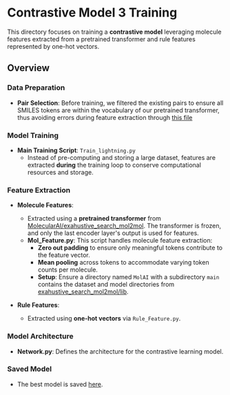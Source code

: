 # Contrastive Model 3 Training

This directory focuses on training a **contrastive model** leveraging molecule features extracted from a pretrained transformer and rule features represented by one-hot vectors.

## Overview

### Data Preparation
- **Pair Selection**: Before training, we filtered the existing pairs to ensure all SMILES tokens are within the vocabulary of our pretrained transformer, thus avoiding errors during feature extraction through [this file](https://github.com/mahootiha-maryam/Drug_Discovery_AZ/blob/main/Training/Model3/Make_goodpairs.ipynb)

### Model Training
- **Main Training Script**: `Train_lightning.py`
  - Instead of pre-computing and storing a large dataset, features are extracted **during** the training loop to conserve computational resources and storage.

### Feature Extraction
- **Molecule Features**:
  - Extracted using a **pretrained transformer** from [MolecularAI/exahustive_search_mol2mol](https://github.com/MolecularAI/exahustive_search_mol2mol/tree/main/paper_checkpoints). The transformer is frozen, and only the last encoder layer's output is used for features.
  - **Mol_Feature.py**: This script handles molecule feature extraction:
    - **Zero out padding** to ensure only meaningful tokens contribute to the feature vector.
    - **Mean pooling** across tokens to accommodate varying token counts per molecule.
    - **Setup**: Ensure a directory named `MolAI` with a subdirectory `main` contains the dataset and model directories from [exahustive_search_mol2mol/lib](https://github.com/MolecularAI/exahustive_search_mol2mol/tree/main/lib).

- **Rule Features**:
  - Extracted using **one-hot vectors** via `Rule_Feature.py`.

### Model Architecture
- **Network.py**: Defines the architecture for the contrastive learning model.

### Saved Model
- The best model is saved [here](https://zenodo.org/records/14507582/files/best_model_Tr_Oh.ckpt?download=1).
